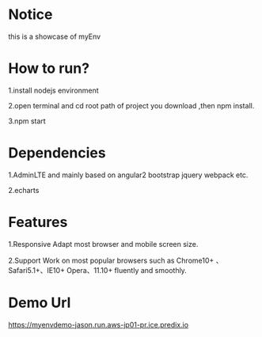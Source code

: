 # Notice
this is a showcase of myEnv

# How to run?
1.install nodejs environment

2.open terminal and cd root path of project you download ,then npm install.

3.npm start

# Dependencies
1.AdminLTE and mainly based on angular2 bootstrap jquery webpack etc.

2.echarts 

# Features
1.Responsive
  Adapt most browser and mobile screen size.
  
2.Support
  Work on most popular browsers such as Chrome10+ 、Safari5.1+、IE10+ Opera、11.10+ fluently and smoothly.

# Demo Url

  https://myenvdemo-jason.run.aws-jp01-pr.ice.predix.io




